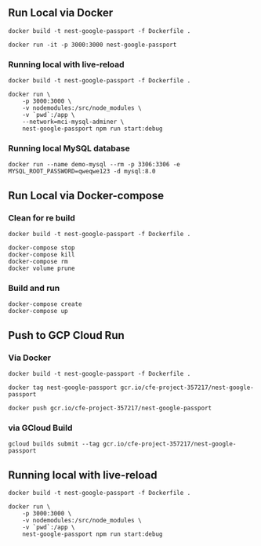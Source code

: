 ## Run Local via Docker
```
docker build -t nest-google-passport -f Dockerfile .

docker run -it -p 3000:3000 nest-google-passport

```
### Running local with live-reload
```
docker build -t nest-google-passport -f Dockerfile .

docker run \
    -p 3000:3000 \
    -v nodemodules:/src/node_modules \
    -v `pwd`:/app \
    --network=mci-mysql-adminer \
    nest-google-passport npm run start:debug

```

### Running local MySQL database
```
docker run --name demo-mysql --rm -p 3306:3306 -e MYSQL_ROOT_PASSWORD=qweqwe123 -d mysql:8.0

```

## Run Local via Docker-compose
### Clean for re build
```
docker build -t nest-google-passport -f Dockerfile .

docker-compose stop
docker-compose kill
docker-compose rm
docker volume prune

```
### Build and run
```
docker-compose create
docker-compose up

```

## Push to GCP Cloud Run
### Via Docker
```
docker build -t nest-google-passport -f Dockerfile .

docker tag nest-google-passport gcr.io/cfe-project-357217/nest-google-passport

docker push gcr.io/cfe-project-357217/nest-google-passport

```

### via GCloud Build
```
gcloud builds submit --tag gcr.io/cfe-project-357217/nest-google-passport

```

## Running local with live-reload
```
docker build -t nest-google-passport -f Dockerfile .

docker run \
    -p 3000:3000 \
    -v nodemodules:/src/node_modules \
    -v `pwd`:/app \
    nest-google-passport npm run start:debug

```
